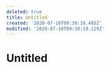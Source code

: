 ```yaml
---
deleted: true
title: Untitled
created: '2020-07-10T09:30:10.485Z'
modified: '2020-07-10T09:30:19.119Z'
---
```


# Untitled
